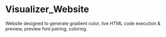 # Visualizer_Website
Website designed to generate gradient color, live HTML code execution &amp; preview, preview font pairing, coloring.
